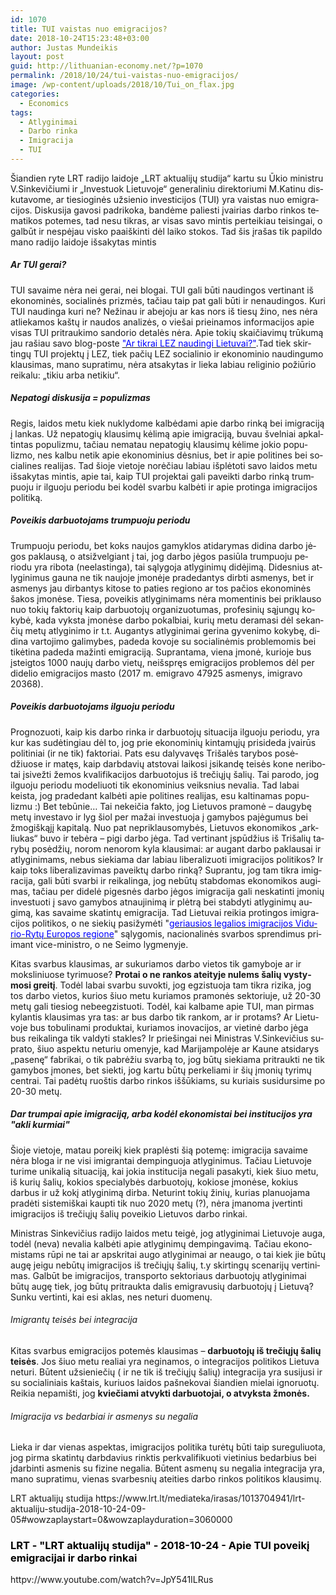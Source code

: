 ```yaml
---
id: 1070
title: TUI vaistas nuo emigracijos?
date: 2018-10-24T15:23:48+03:00
author: Justas Mundeikis
layout: post
guid: http://lithuanian-economy.net/?p=1070
permalink: /2018/10/24/tui-vaistas-nuo-emigracijos/
image: /wp-content/uploads/2018/10/Tui_on_flax.jpg
categories:
  - Economics
tags:
  - Atlyginimai
  - Darbo rinka
  - Imigracija
  - TUI
---
```

<p lang="lt-LT">Šiandien ryte LRT radijo laidoje „LRT aktualijų studija“ kartu su Ūkio ministru V.Sinkevičiumi ir „Investuok Lietuvoje“ generaliniu direktoriumi M.Katinu diskutavome, ar tiesioginės užsienio investicijos (TUI) yra vaistas nuo emigracijos. Diskusija gavosi padrikoka, bandėme paliesti įvairias darbo rinkos tematikos potemes, tad nesu tikras, ar visas savo mintis perteikiau teisingai, o galbūt ir nespėjau visko paaiškinti dėl laiko stokos. Tad šis įrašas tik papildo mano radijo laidoje išsakytas mintis</p>

<h5 lang="lt-LT">Ar TUI gerai?</h5>
<p lang="lt-LT"><!--more-->TUI savaime nėra nei gerai, nei blogai. TUI gali būti naudingos vertinant iš ekonominės, socialinės prizmės, tačiau taip pat gali būti ir nenaudingos. Kuri TUI naudinga kuri ne? Nežinau ir abejoju ar kas nors iš tiesų žino, nes nėra atliekamos kaštų ir naudos analizės, o viešai prieinamos informacijos apie visas TUI pritraukimo sandorio detalės nėra. Apie tokių skaičiavimų trūkumą jau rašiau savo blog-poste <a href="http://lithuanian-economy.net/2018/04/29/ar-tikrai-lez-naudingi-lietuvai/" target="_blank" rel="noopener"><span style="color: #0000ff;">"Ar tikrai LEZ naudingi Lietuvai?"</span></a>.Tad tiek skirtingų TUI projektų į LEZ, tiek pačių LEZ socialinio ir ekonominio naudingumo klausimas, mano supratimu, nėra atsakytas ir lieka labiau religinio požiūrio reikalu: „tikiu arba netikiu“.</p>

<h5 lang="lt-LT">Nepatogi diskusija = populizmas</h5>
<p lang="lt-LT">Regis, laidos metu kiek nuklydome kalbėdami apie darbo rinką bei imigraciją į lankas. Už nepatogių klausimų kėlimą apie imigraciją, buvau švelniai apkaltintas populizmu, tačiau nematau nepatogių klausimų kėlime jokio populizmo, nes kalbu netik apie ekonominius dėsnius, bet ir apie politines bei socialines realijas. Tad šioje vietoje norėčiau labiau išplėtoti savo laidos metu išsakytas mintis, apie tai, kaip TUI projektai gali paveikti darbo rinką trumpuoju ir ilguoju periodu bei kodėl svarbu kalbėti ir apie protinga imigracijos politiką.</p>

<h5 lang="lt-LT">Poveikis darbuotojams trumpuoju periodu</h5>
<p lang="lt-LT">Trumpuoju periodu, bet koks naujos gamyklos atidarymas didina darbo jėgos paklausą, o atsižvelgiant į tai, jog darbo jėgos pasiūla trumpuoju periodu yra ribota (neelastinga), tai sąlygoja atlyginimų didėjimą. Didesnius atlyginimus gauna ne tik naujoje įmonėje pradedantys dirbti asmenys, bet ir asmenys jau dirbantys kitose to paties regiono ar tos pačios ekonominės šakos įmonėse. Tiesa, poveikis atlyginimams nėra momentinis bei priklauso nuo tokių faktorių kaip darbuotojų organizuotumas, profesinių sąjungų kokybė, kada vyksta įmonėse darbo pokalbiai, kurių metu deramasi dėl sekančių metų atlyginimo ir t.t.
Augantys atlyginimai gerina gyvenimo kokybę, didina vartojimo galimybes, padeda kovoje su socialinėmis problemomis bei tikėtina padeda mažinti emigraciją. Suprantama, viena įmonė, kurioje bus įsteigtos 1000 naujų darbo vietų, neišspręs emigracijos problemos dėl per didelio emigracijos masto (2017 m. emigravo 47925 asmenys, imigravo 20368).</p>

<h5 lang="lt-LT">Poveikis darbuotojams ilguoju periodu</h5>
<p lang="lt-LT">Prognozuoti, kaip kis darbo rinka ir darbuotojų situacija ilguoju periodu, yra kur kas sudėtingiau dėl to, jog prie ekonominių kintamųjų prisideda įvairūs politiniai (ir ne tik) faktoriai. Pats esu dalyvavęs Trišalės tarybos posėdžiuose ir matęs, kaip darbdavių atstovai laikosi įsikandę teisės kone neribotai įsivežti žemos kvalifikacijos darbuotojus iš trečiųjų šalių. Tai parodo, jog ilguoju periodu modeliuoti tik ekonominius veiksnius nevalia. Tad labai keista, jog pradedant kalbėti apie politines realijas, esu kaltinamas populizmu :) Bet tebūnie… Tai nekeičia fakto, jog Lietuvos pramonė – daugybę metų investavo ir lyg šiol per mažai investuoja į gamybos pajėgumus bei žmogiškąjį kapitalą. Nuo pat nepriklausomybės, Lietuvos ekonomikos „arkliukas“ buvo ir tebėra – pigi darbo jėga. Tad vertinant įspūdžius iš Trišalių tarybų posėdžių, norom nenorom kyla klausimai: ar augant darbo paklausai ir atlyginimams, nebus siekiama dar labiau liberalizuoti imigracijos politikos? Ir kaip toks liberalizavimas paveiktų darbo rinką?
Suprantu, jog tam tikra imigracija, gali būti svarbi ir reikalinga, jog nebūtų stabdomas ekonomikos augimas, tačiau per didelė pigesnės darbo jėgos imigracija gali neskatinti įmonių investuoti į savo gamybos atnaujinimą ir plėtrą bei stabdyti atlyginimų augimą, kas savaime skatintų emigracija. Tad Lietuvai reikia protingos imigracijos politikos, o ne siekių pasižymėti "<a href="https://www.delfi.lt/news/ringas/politics/giedrius-surplys-migracija-rykstes-baubai-ir-sv-brunonas.d?id=77320569" target="_blank" rel="noopener"><span style="color: #0000ff;">geriausios legalios imigracijos Vidurio-Rytų Europos regione</span></a>" sąlygomis, nacionalinės svarbos sprendimus priimant vice-ministro, o ne Seimo lygmenyje.</p>
<p lang="lt-LT">Kitas svarbus klausimas, ar sukuriamos darbo vietos tik gamyboje ar ir moksliniuose tyrimuose? <strong>Protai o ne rankos ateityje nulems šalių vystymosi greitį</strong>. Todėl labai svarbu suvokti, jog egzistuoja tam tikra rizika, jog tos darbo vietos, kurios šiuo metu kuriamos pramonės sektoriuje, už 20-30 metų gali tiesiog nebeegzistuoti. Todėl, kai kalbame apie TUI, man pirmas kylantis klausimas yra tas: ar bus darbo tik rankom, ar ir protams? Ar Lietuvoje bus tobulinami produktai, kuriamos inovacijos, ar vietinė darbo jėga bus reikalinga tik valdyti stakles?
Ir priešingai nei Ministras V.Sinkevičius suprato, šiuo aspektu neturiu omenyje, kad Marijampolėje ar Kaune atsidarys „pasenę“ fabrikai, o tik pabrėžiu svarbą to, jog būtų siekiama pritraukti ne tik gamybos įmones, bet siekti, jog kartu būtų perkeliami ir šių įmonių tyrimų centrai. Tai padėtų ruoštis darbo rinkos iššūkiams, su kuriais susidursime po 20-30 metų.</p>

<h5 lang="lt-LT">Dar trumpai apie imigraciją, arba kodėl ekonomistai bei institucijos yra "akli kurmiai"</h5>
Šioje vietoje, matau poreikį kiek praplėsti šią potemę: imigracija savaime nėra bloga ir ne visi imigrantai dempinguoja atlyginimus. Tačiau Lietuvoje turime unikalią situaciją, kai jokia institucija negali pasakyti, kiek šiuo metu, iš kurių šalių, kokios specialybės darbuotojų, kokiose įmonėse, kokius darbus ir už kokį atlyginimą dirba. Neturint tokių žinių, kurias planuojama pradėti sistemiškai kaupti tik nuo 2020 metų (?), nėra įmanoma įvertinti imigracijos iš trečiųjų šalių poveikio Lietuvos darbo rinkai.
<p lang="lt-LT">Ministras Sinkevičius radijo laidos metu teigė, jog atlyginimai Lietuvoje auga, todėl (neva) nevalia kalbėti apie atlyginimų dempingavimą. Tačiau ekonomistams rūpi ne tai ar apskritai augo atlyginimai ar neaugo, o tai kiek jie būtų augę jeigu nebūtų imigracijos iš trečiųjų šalių, t.y skirtingų scenarijų vertinimas. Galbūt be imigracijos, transporto sektoriaus darbuotojų atlyginimai būtų augę tiek, jog būtų pritraukta dalis emigravusių darbuotojų į Lietuvą? Sunku vertinti, kai esi aklas, nes neturi duomenų.</p>

<h6 lang="lt-LT">Imigrantų teisės bei integracija</h6>
<p lang="lt-LT">Kitas svarbus emigracijos potemės klausimas – <strong>darbuotojų iš trečiųjų šalių teisės</strong>. Jos šiuo metu realiai yra neginamos, o integracijos politikos Lietuva neturi. Būtent užsieniečių ( ir ne tik iš trečiųjų šalių) integracija yra susijusi ir su socialiniais kaštais, kuriuos laidos pašnekovai šiandien mielai ignoruotų. Reikia nepamišti, jog <strong>kviečiami atvykti darbuotojai, o atvyksta žmonės.</strong></p>

<h6 lang="lt-LT">Imigracija vs bedarbiai ir asmenys su negalia</h6>
<p lang="lt-LT">Lieka ir dar vienas aspektas, imigracijos politika turėtų būti taip sureguliuota, jog pirma skatintų darbdavius rinktis perkvalifikuoti vietinius bedarbius bei įdarbinti asmenis su fizine negalia. Būtent asmenų su negalia integracija yra, mano supratimu, vienas svarbesnių ateities darbo rinkos politikos klausimų.</p>
LRT aktualijų studija
https://www.lrt.lt/mediateka/irasas/1013704941/lrt-aktualiju-studija-2018-10-24-09-05#wowzaplaystart=0&amp;wowzaplayduration=3060000
<h3><span style="color: #000000;">LRT - "LRT aktualijų studija" - 2018-10-24 - Apie TUI poveikį emigracijai ir darbo rinkai</span></h3>
httpv://www.youtube.com/watch?v=JpY541ILRus